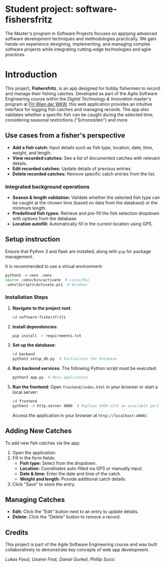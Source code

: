 # Student project: software-fishersfritz

The Master's program in Software Projects focuses on applying advanced software development techniques and methodologies practically. 
We gain hands-on experience designing, implementing, and managing complex software projects while integrating cutting-edge technologies and agile practices.

# Introduction

This project, **Fishersfritz**, is an app designed for hobby fishermen to record and manage their fishing catches. Developed as part of the Agile Software Engineering course within the *Digital Technology & Innovation* master's program at [FH Wien der WKW](https://www.fh-wien.ac.at/), this web application provides an intuitive interface for logging fish catches and managing records.
The app also validates whether a specific fish can be caught during the selected time, considering seasonal restrictions ("Schonzeiten") and more.

## Use cases from a fisher's perspective
- **Add a fish catch:** Input details such as fish type, location, date, time, weight, and length.
- **View recorded catches:** See a list of documented catches with relevant details.
- **Edit recorded catches:** Update details of previous entries.
- **Delete recorded catches:** Remove specific catch entries from the list.

### Integrated background operations
- **Season & length validation:** Validate whether the selected fish type can be caught at the chosen time (based on data from the database) or the minimum length.
- **Predefined fish types:** Retrieve and pre-fill the fish selection dropdown with options from the database.
- **Location autofill:** Automatically fill in the current location using GPS.

## Setup instruction
Ensure that Python 3 and flask are installed, along with `pip` for package management.

It is recommended to use a virtual environment:
```bash
python3 -m venv .venv
source .venv/bin/activate  # Linux/Mac
.venv\Scripts\Activate.ps1  # Windows
```

### Installation Steps
1. **Navigate to the project root**:
   ```bash
   cd software-fishersfritz
   ```
2. **Install dependencies**:
   ```bash
   pip install -r requirements.txt
   ```

3. **Set up the database**:
   ```bash
   cd backend
   python3 setup_db.py  # Initializes the database
   ```

4. **Run backend services**:
   The following Python script must be executed:
   ```bash
   python3 app.py  # Main application
   ```

5. **Run the frontend**:
   Open `frontend/index.html` in your browser or start a local server:
   ```bash
   cd frontend
   python3 -m http.server 4000  # Replace 4000 with an available port if needed
   ```
   Access the application in your browser at `http://localhost:4000/`.

## Adding New Catches
To add new fish catches via the app:
1. Open the application.
2. Fill in the form fields:
   - **Fish type:** Select from the dropdown.
   - **Location:** Coordinates auto-filled via GPS or manually input.
   - **Date & time:** Enter the date and time of the catch.
   - **Weight and length:** Provide additional catch details.
3. Click "Save" to store the entry.

## Managing Catches
- **Edit:** Click the "Edit" button next to an entry to update details.
- **Delete:** Click the "Delete" button to remove a record.

## Credits
This project is part of the Agile Software Engineering course and was built collaboratively to demonstrate key concepts of web app development.

*Lukas Fassl, Usame Firat, Daniel Gunkel, Phillip Sucic*
